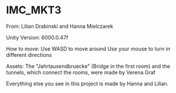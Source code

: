 # IMC_MKT3
From: Lilian Drabinski and Hanna Mielczarek

Unity Version: 6000.0.47f

How to move:
Use WASD to move around
Use your mouse to turn in different directions

Assets:
The "Jahrtausendbruecke" (Bridge in the first room) and the tunnels, which connect the rooms, were made by Verena Graf

Everything else you see in this project is made by Hanna and Lilian.

